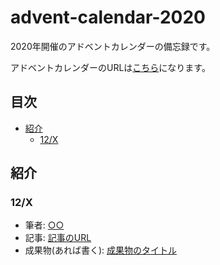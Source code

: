 # advent-calendar-2020
2020年開催のアドベントカレンダーの備忘録です。

アドベントカレンダーのURLは[こちら](https://adventar.org/calendars/5546)になります。

## 目次
- [紹介](#紹介)
  - [12/X](#12/X)
## 紹介
### 12/X
- 筆者: [○○](https://github.com/○○)
- 記事: [記事のURL](https://blog.oucc.org/)
- 成果物(あれば書く): [成果物のタイトル](https://github.com/○○/~)
  